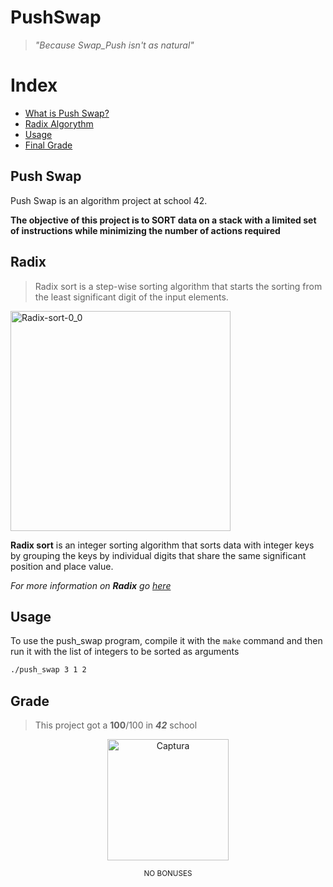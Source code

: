 # PushSwap

>_"Because Swap_Push isn't as natural"_

# Index
* [What is Push Swap?](#push-swap)
* [Radix Algorythm](#radix)
* [Usage](#usage)
* [Final Grade](#grade)


## Push Swap
Push Swap is an algorithm project at school 42.

**The objective of this project is to SORT data on a stack with a limited set of instructions while minimizing the number of actions required**

## Radix
> Radix sort is a step-wise sorting algorithm that starts the sorting from the least significant digit of the input elements.
<img width="352" alt="Radix-sort-0_0" src="https://github.com/user-attachments/assets/c67e8268-c754-4c9d-bcbe-d00f5c337b8a">

**Radix sort** is an integer sorting algorithm that sorts data with integer keys by grouping the keys by individual digits that share the same significant position and place value.

*For more information on **Radix** go [here](https://www.geeksforgeeks.org/radix-sort/)*

## Usage

To use the push_swap program, compile it with the `make` command and then run it with the list of integers to be sorted as arguments

```sh
./push_swap 3 1 2
```


## Grade
> This project got a **100**/100 in **_42_** school

<p align="center">
<img width="194" alt="Captura" src="https://github.com/shoganaix/42PushSwap/assets/123943292/a706aec1-2095-45b3-b583-19fbcaf614c9">
</p>

<p align="center">
<sub>NO BONUSES</sub>
 </p>
